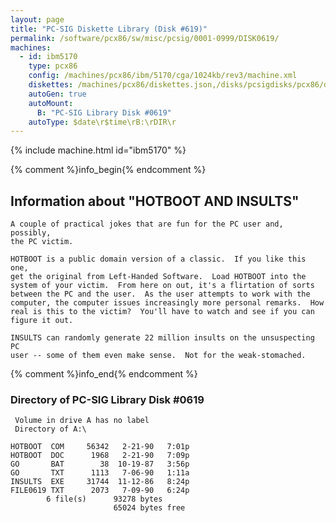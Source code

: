 ```yaml
---
layout: page
title: "PC-SIG Diskette Library (Disk #619)"
permalink: /software/pcx86/sw/misc/pcsig/0001-0999/DISK0619/
machines:
  - id: ibm5170
    type: pcx86
    config: /machines/pcx86/ibm/5170/cga/1024kb/rev3/machine.xml
    diskettes: /machines/pcx86/diskettes.json,/disks/pcsigdisks/pcx86/diskettes.json
    autoGen: true
    autoMount:
      B: "PC-SIG Library Disk #0619"
    autoType: $date\r$time\rB:\rDIR\r
---
```


{% include machine.html id="ibm5170" %}

{% comment %}info_begin{% endcomment %}

## Information about "HOTBOOT AND INSULTS"

    A couple of practical jokes that are fun for the PC user and, possibly,
    the PC victim.
    
    HOTBOOT is a public domain version of a classic.  If you like this one,
    get the original from Left-Handed Software.  Load HOTBOOT into the
    system of your victim.  From here on out, it's a flirtation of sorts
    between the PC and the user.  As the user attempts to work with the
    computer, the computer issues increasingly more personal remarks.  How
    real is this to the victim?  You'll have to watch and see if you can
    figure it out.
    
    INSULTS can randomly generate 22 million insults on the unsuspecting PC
    user -- some of them even make sense.  Not for the weak-stomached.
{% comment %}info_end{% endcomment %}


### Directory of PC-SIG Library Disk #0619

     Volume in drive A has no label
     Directory of A:\

    HOTBOOT  COM     56342   2-21-90   7:01p
    HOTBOOT  DOC      1968   2-21-90   7:09p
    GO       BAT        38  10-19-87   3:56p
    GO       TXT      1113   7-06-90   1:11a
    INSULTS  EXE     31744  11-12-86   8:24p
    FILE0619 TXT      2073   7-09-90   6:24p
            6 file(s)      93278 bytes
                           65024 bytes free

